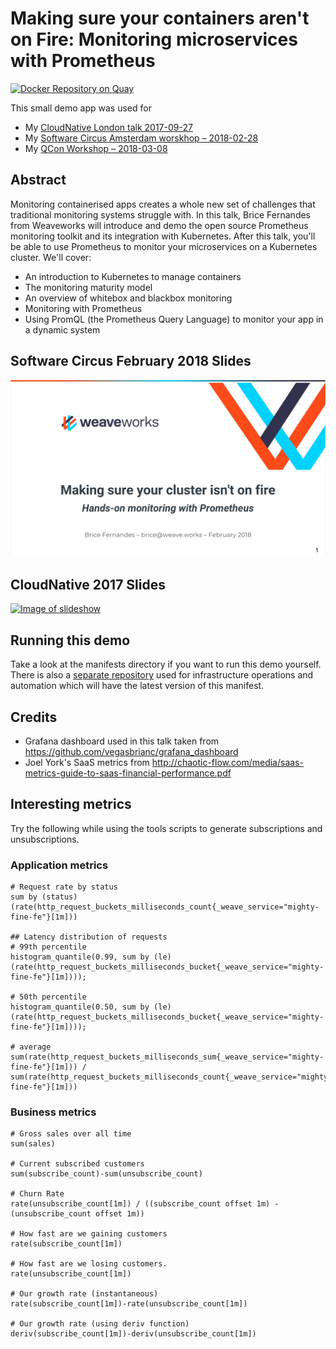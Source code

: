 # Making sure your containers aren't on Fire: Monitoring microservices with Prometheus

[![Docker Repository on Quay](https://quay.io/repository/brice/metrics-demo/status "Docker Repository on Quay")](https://quay.io/repository/brice/metrics-demo)

This small demo app was used for
- My [CloudNative London talk 2017-09-27](https://skillsmatter.com/skillscasts/10507-making-sure-your-containers-aren-t-on-fire-monitoring-microservices-with-prometheus)
- My [Software Circus Amsterdam worskhop – 2018-02-28](https://www.meetup.com/Software-Circus/events/247767146/)
- My [QCon Workshop – 2018-03-08](https://qconlondon.com/london2018/workshop/mastering-microservices-monitoring-prometheus)

## Abstract

Monitoring containerised apps creates a whole new set of challenges that traditional monitoring systems struggle with. In this talk, Brice Fernandes from Weaveworks will introduce and demo the open source Prometheus monitoring toolkit and its integration with Kubernetes. After this talk, you'll be able to use Prometheus to monitor your microservices on a Kubernetes cluster. We'll cover: 
- An introduction to Kubernetes to manage containers
- The monitoring maturity model
- An overview of whitebox and blackbox monitoring
- Monitoring with Prometheus
- Using PromQL (the Prometheus Query Language) to monitor your app in a dynamic system

## Software Circus February 2018 Slides

[![Image of Slideshow](resources/software-circus-slides.png)](https://www.slideshare.net/fractallambda/handson-monitoring-with-prometheus)

## CloudNative 2017 Slides

[![Image of slideshow](resources/slidepic.png)](https://www.slideshare.net/fractallambda/monitoring-kubernetes-with-prometheus-80179046)

## Running this demo
Take a look at the manifests directory if you want to run this demo yourself. There is also a [separate repository](https://github.com/bricef/metrics-demo-infra) used for infrastructure operations and automation which will have the latest version of this manifest.

## Credits
- Grafana dashboard used in this talk taken from https://github.com/vegasbrianc/grafana_dashboard
- Joel York's SaaS metrics from http://chaotic-flow.com/media/saas-metrics-guide-to-saas-financial-performance.pdf

## Interesting metrics
Try the following while using the tools scripts to generate subscriptions and unsubscriptions.

### Application metrics

```
# Request rate by status
sum by (status) (rate(http_request_buckets_milliseconds_count{_weave_service="mighty-fine-fe"}[1m]))

## Latency distribution of requests
# 99th percentile
histogram_quantile(0.99, sum by (le) (rate(http_request_buckets_milliseconds_bucket{_weave_service="mighty-fine-fe"}[1m])));

# 50th percentile
histogram_quantile(0.50, sum by (le) (rate(http_request_buckets_milliseconds_bucket{_weave_service="mighty-fine-fe"}[1m])));

# average
sum(rate(http_request_buckets_milliseconds_sum{_weave_service="mighty-fine-fe"}[1m])) / sum(rate(http_request_buckets_milliseconds_count{_weave_service="mighty-fine-fe"}[1m]))
```

### Business metrics

```
# Gross sales over all time
sum(sales)

# Current subscribed customers
sum(subscribe_count)-sum(unsubscribe_count)

# Churn Rate
rate(unsubscribe_count[1m]) / ((subscribe_count offset 1m) - (unsubscribe_count offset 1m)) 

# How fast are we gaining customers
rate(subscribe_count[1m])

# How fast are we losing customers.
rate(unsubscribe_count[1m])

# Our growth rate (instantaneous)
rate(subscribe_count[1m])-rate(unsubscribe_count[1m])

# Our growth rate (using deriv function)
deriv(subscribe_count[1m])-deriv(unsubscribe_count[1m])
```

